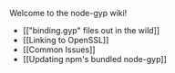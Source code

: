 Welcome to the node-gyp wiki!

 * [["binding.gyp" files out in the wild]]
 * [[Linking to OpenSSL]]
 * [[Common Issues]]
 * [[Updating npm's bundled node-gyp]]